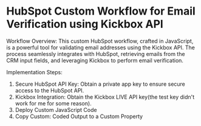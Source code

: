 # HubSpot Custom Workflow for Email Verification using Kickbox API
<p>
  Workflow Overview:
This custom HubSpot workflow, crafted in JavaScript, is a powerful tool for validating email addresses using the Kickbox API. The process seamlessly integrates with HubSpot, retrieving emails from the CRM input fields, and leveraging Kickbox to perform email verification. </p>
<p>
  Implementation Steps:

1. Secure HubSpot API Key: Obtain a private app key to ensure secure access to the HubSpot API.
2. Kickbox Integration: Obtain the Kickbox LIVE API key(the test key didn't work for me for some reason).
3. Deploy Custom JavaScript Code
4. Copy Custom: Coded Output to a Custom Property
</p>

